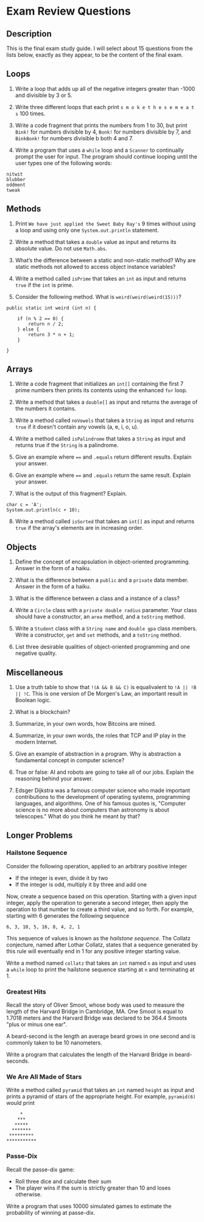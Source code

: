 # Exam Review Questions

## Description

This is the final exam study guide. I will select about 15 questions from the lists below, exactly as they appear, to be the content of 
the final exam.

## Loops

1. Write a loop that adds up all of the negative integers greater than -1000 and divisible by 3 or 5.

2. Write three different loops that each print `s m o k e t h e s e m e a t s` 100 times.

3. Write a code fragment that prints the numbers from 1 to 30, but print `Bink!` for numbers divisible by 4, `Bonk!` for numbers 
divisible by 7, and `BinkBonk!` for numbers divisible b both 4 and 7.

4. Write a program that uses a `while` loop and a `Scanner` to continually prompt the user for input.  The program should continue looping until the user types one of the following words:

```
nitwit
blubber
oddment
tweak
```

## Methods

1. Print `We have just applied the Sweet Baby Ray's` 9 times without using a loop and using only one `System.out.println` statement.

2. Write a method that takes a `double` value as input and returns its absolute value. Do not use `Math.abs`.

3. What’s the difference between a static and non-static method? Why are static methods not allowed to access object instance variables?

4. Write a method called `isPrime` that takes an `int` as input and returns `true` if the `int` is prime.

5. Consider the following method. What is `weird(weird(weird(15)))`?

```
public static int weird (int n) {

    if (n % 2 == 0) {
        return n / 2;
    } else {
        return 3 * n + 1;
    }
    
}
```

## Arrays

1. Write a code fragment that initializes an `int[]` containing the first 7 prime numbers then prints its contents using the enhanced
`for` loop.

2. Write a method that takes a `double[]` as input and returns the average of the numbers it contains.

3. Write a method called `noVowels` that takes a `String` as input and returns `true` if it doesn't contain any vowels (a, e, i, o, u).

4. Write a method called `isPalindrome` that takes a `String` as input and returns true if the `String` is a palindrome.

5. Give an example where `==` and `.equals` return different results. Explain your answer.

6. Give an example where `==` and `.equals` return the same result. Explain your answer.

7. What is the output of this fragment? Explain.  

```
char c = 'A';
System.out.println(c + 10);
```

8. Write a method called `isSorted` that takes an `int[]` as input and returns `true` if the array's elements are in increasing order.

## Objects

1. Define the concept of encapsulation in object-oriented programming. Answer in the form of a haiku.

2. What is the difference between a `public` and a `private` data member. Answer in the form of a haiku.

3. What is the difference between a class and a instance of a class?

4. Write a `Circle` class with a `private double radius` parameter. Your class should have a constructor, an `area` method, and a `toString` method.

5. Write a `Student` class with a `String name` and `double gpa` class members. Write a constructor, `get` and `set` methods, and a 
`toString` method.

6. List three desirable qualities of object-oriented programming and one negative quality.

## Miscellaneous

1. Use a truth table to show that `!(A && B && C)` is equalivalent to `!A || !B || !C`. This is one version of De Morgen's Law, an important result in Boolean logic.

2. What is a blockchain?

3. Summarize, in your own words, how Bitcoins are mined.

4. Summarize, in your own words, the roles that TCP and IP play in the modern Internet.

5. Give an example of abstraction in a program. Why is abstraction a fundamental concept in computer science?

6. True or false: AI and robots are going to take all of our jobs. Explain the reasoning behind your answer.

7. Edsger Dijkstra was a famous computer science who made important contributions to the development of operating systems, programming
languages, and algorithms. One of his famous quotes is, "Computer science is no more about computers than astronomy is about telescopes."
What do you think he meant by that?

## Longer Problems

### Hailstone Sequence

Consider the following operation, applied to an arbitrary positive integer  

- If the integer is even, divide it by two
- If the integer is odd, multiply it by three and add one

Now, create a sequence based on this operation.  Starting with a given input integer, apply the operation to generate a second integer, then apply the operation to that number to create a third value, and so forth.  For example, starting with 6 generates the following sequence  

```
6, 3, 10, 5, 16, 8, 4, 2, 1
```

This sequence of values is known as the *hailstone sequence*. The Collatz conjecture, named after Lothar Collatz, states that a sequence 
generated by this rule will eventually end in 1 for any positive integer starting value.  

Write a method named `collatz` that takes an `int` named `n` as input and uses a `while` loop to print the hailstone sequence starting at `n` and terminating at 1.

### Greatest Hits

Recall the story of Oliver Smoot, whose body was used to measure the length of the Harvard Bridge in Cambridge, MA. One Smoot is equal to 1.7018 meters and the Harvard Bridge was declared to be 364.4 Smoots "plus or minus one ear".

A beard-second is the length an average beard grows in one second and is commonly taken to be 10 nanometers.

Write a program that calculates the length of the Harvard Bridge in beard-seconds.

### We Are All Made of Stars

Write a method called `pyramid` that takes an `int` named `height` as input and prints a pyramid of stars of the appropriate height. For example, `pyramid(6)` would print

```
     *
    ***
   *****
  *******
 *********
***********
```

### Passe-Dix

Recall the passe-dix game:

- Roll three dice and calculate their sum
- The player wins if the sum is strictly greater than 10 and loses otherwise.

Write a program that uses 10000 simulated games to estimate the probability of winning at passe-dix.
